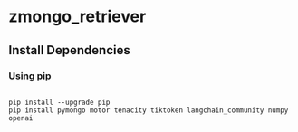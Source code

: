 # zmongo_retriever

## Install Dependencies

### Using pip

```aiignorey

pip install --upgrade pip
pip install pymongo motor tenacity tiktoken langchain_community numpy openai
```